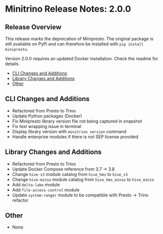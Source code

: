 # Minitrino Release Notes: 2.0.0

## Release Overview
This release marks the deprecation of Minipresto. The original package is still
available on PyPi and can therefore be installed with `pip install minipresto`.

Version 2.0.0 requires an updated Docker installation. Check the readme for
details.

- [CLI Changes and Additions](#cli-changes-and-additions)
- [Library Changes and Additions](#library-changes-and-additions)
- [Other](#other)

## CLI Changes and Additions
- Refactored from Presto to Trino
- Update Python packages (Docker)
- Fix Minipresto library version file not being captured in snapshot
- Fix text wrapping issue in terminal
- Display library version with `minitrino version` command
- Handle enterprise modules if there is not SEP license provided

## Library Changes and Additions
- Refactored from Presto to Trino
- Update Docker Compose reference from 3.7 -> 3.8
- Change `hive-s3` module catalog from `hive_hms` to `hive_s3`
- Change `hive-minio` module catalog from `hive_hms_minio` to `hive_minio`
- Add `delta-lake` module
- Add `file-access-control` module
- Update `system-ranger` module to be compatible with Presto -> Trino refactor

## Other
- None
